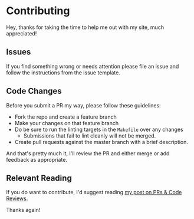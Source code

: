 # Contributing

Hey, thanks for taking the time to help me out with my site, much appreciated!

## Issues

If you find something wrong or needs attention please file an issue and follow
the instructions from the issue template.

## Code Changes

Before you submit a PR my way, please follow these guidelines:

* Fork the repo and create a feature branch
* Make your changes on that feature branch
* Do be sure to run the linting targets in the `Makefile` over any changes
  * Submissions that fail to lint cleanly will not be merged.
* Create pull requests against the master branch with a brief description.

And that's pretty much it, I'll review the PR and either merge or add feedback
as appropriate.

## Relevant Reading

If you do want to contribute, I'd suggest reading [my post on PRs & Code Reviews](https://www.codependentcodr.com/pull-requests-code-review.html).

Thanks again!
